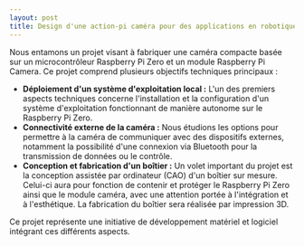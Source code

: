 ```yaml
---
layout: post
title: Design d'une action-pi caméra pour des applications en robotiques
---
```



Nous entamons un projet visant à fabriquer une caméra compacte basée sur un microcontrôleur Raspberry Pi Zero et un module Raspberry Pi Camera. Ce projet comprend plusieurs objectifs techniques principaux :

* **Déploiement d'un système d'exploitation local :** L'un des premiers aspects techniques concerne l'installation et la configuration d'un système d'exploitation fonctionnant de manière autonome sur le Raspberry Pi Zero.
* **Connectivité externe de la caméra :** Nous étudions les options pour permettre à la caméra de communiquer avec des dispositifs externes, notamment la possibilité d'une connexion via Bluetooth pour la transmission de données ou le contrôle.
* **Conception et fabrication d'un boîtier :** Un volet important du projet est la conception assistée par ordinateur (CAO) d'un boîtier sur mesure. Celui-ci aura pour fonction de contenir et protéger le Raspberry Pi Zero ainsi que le module caméra, avec une attention portée à l'intégration et à l'esthétique. La fabrication du boîtier sera réalisée par impression 3D.

Ce projet représente une initiative de développement matériel et logiciel intégrant ces différents aspects.